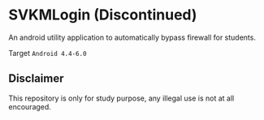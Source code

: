 # SVKMLogin (Discontinued)
An android utility application to automatically bypass firewall for students.

Target
```Android 4.4-6.0```

## Disclaimer
This repository is only for study purpose, any illegal use is not at all encouraged.

